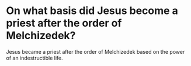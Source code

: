 # On what basis did Jesus become a priest after the order of Melchizedek?

Jesus became a priest after the order of Melchizedek based on the power of an indestructible life.
